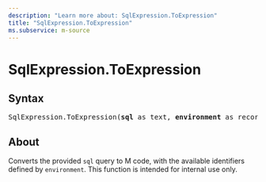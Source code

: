 ```yaml
---
description: "Learn more about: SqlExpression.ToExpression"
title: "SqlExpression.ToExpression"
ms.subservice: m-source
---
```

# SqlExpression.ToExpression

## Syntax

<pre>
SqlExpression.ToExpression(<b>sql</b> as text, <b>environment</b> as record) as text
</pre>

## About

Converts the provided `sql` query to M code, with the available identifiers defined by `environment`. This function is intended for internal use only.
